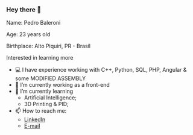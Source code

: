 ### Hey there 👋

Name: Pedro Baleroni

Age: 23 years old

Birthplace: Alto Piquiri, PR - Brasil

Interested in learning more

- 💻 I have experience working with C++, Python, SQL, PHP, Angular & some MODIFIED ASSEMBLY 
- 🔭 I’m currently working as a front-end
- 🌱 I’m currently learning
  - Artificial Intelligence;
  - 3D Printing & PID;
- 📫 How to reach me:
  - [LinkedIn](https://www.linkedin.com/in/pedro-baleroni-b67b06137)
  - [E-mail](mailto:pbaleroni@gmail.com)
